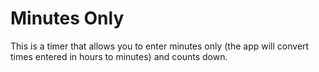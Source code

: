 # Minutes Only

This is a timer that allows you to enter minutes only (the app will convert times entered in hours to minutes) and counts down.
